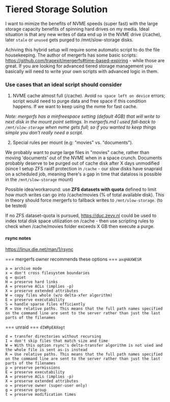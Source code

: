 # Tiered Storage Solution

I want to mimize the benefits of NVME speeds (super fast) with the large storage capacity benefits of spinning hard drives on my media. Ideal situation is that any new writes of data end up in the NVME drive (/cache), later `stale` or `unused` gets purged to /mnt/slow-storage disks.

Achiving this hybrid setup will require some automatic script to do the file housekeeping. The author of mergerfs has some basic scripts: https://github.com/trapexit/mergerfs#time-based-expiring - while those are great. If you are looking for advanced tiered storage management you basically will need to write your own scripts with advanced logic in them.

### Use cases that an ideal script should consider

1. NVME cache almost full (/cache). Avoid `no space left on device` errors; script would need to purge data and free space if this condition happens. If we want to keep using the nvme for fast cache.

*Note: mergerfs has a minfreespace setting (default 4GB) that will write to next disk in the mount point settings. In mergerfs.md I used fall-back to `/mnt/slow-storage` when nvme gets full; so if you wanted to keep things simple you don't really need a script.*

2. Special rules per mount (e.g: "movies" vs. "documents").

We probably want to purge large files in "movies" cache, rather than moving 'documents' out of the NVME when in a space crunch. Documents probably deserve to be purged out of cache disk after X days unmodified (since I setup ZFS raid1 protection in `/cache` - our slow disks have snapraid on a scheduled job, meaning there's a gap in time that dataloss is possible in the `/mnt/slow-storage` mount)

Possible idea/workaround: use **ZFS datasets with quota** defined to limit how much writes can go into /cache/movies (% of total available disk). This in theory should force mergerfs to fallback writes to `/mnt/slow-storage`. (to be tested)

If no ZFS dataset-quota is pursued,  https://duc.zevv.nl could be used to index total disk space utilization on /cache - then use scripting rules to check when /cache/movies folder exceeds X GB then execute a purge. 

#### rsync notes
https://linux.die.net/man/1/rsync

=== mergerfs owner recommends these options ===
`axqHAXWESR`

```
a = archive mode
x = don't cross filesystem boundaries
q = quiet
H = preserve hard links
A = preserve ACLs (implies -p)
X = preserve extended attributes
W = copy files whole (w/o delta-xfer algorithm)
E = preserve executability
S = handle sparse files efficiently
R = Use relative paths. This means that the full path names specified on the command line are sent to the server rather than just the last parts of the filenames
```

=== unraid === 
`dIWRpEAXogt`

```
d = transfer directories without recursing
I = don't skip files that match size and time
W = With this option rsync's delta-transfer algorithm is not used and the whole file is sent as-is instead
R = Use relative paths. This means that the full path names specified on the command line are sent to the server rather than just the last parts of the filenames
p = preserve permissions
E = preserve executability
A = preserve ACLs (implies -p)
X = preserve extended attributes
o = preserve owner (super-user only)
g = preserve group
t = preserve modification times
```